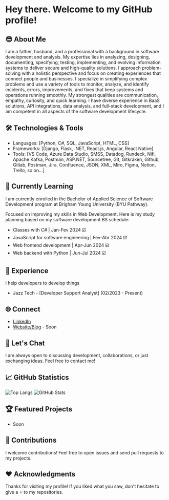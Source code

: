 # Hey there. Welcome to my GitHub profile!

## 😎 About Me
I am a father, husband, and a professional with a background in software development and analysis. My expertise lies in analyzing, designing, documenting, specifying, testing, implementing, and evolving information systems to deliver secure and high-quality solutions. I approach problem-solving with a holistic perspective and focus on creating experiences that connect people and businesses. I specialize in simplifying complex problems and use a variety of tools to monitor, analyze, and identify incidents, errors, improvements, and fixes that keep systems and operations running smoothly. My strongest qualities are communication, empathy, curiosity, and quick learning. I have diverse experience in BaaS solutions, API integrations, data analysis, and full-stack development, and I am competent in all aspects of the software development lifecycle.

## 🛠️ Technologies & Tools
- Languages: [Python, C#, SQL, JavaScript, HTML, CSS]
- Frameworks: [Django, Flask, .NET, React.js, Angular, React Native]
- Tools: [VS Code, Azure Data Studio, SMSS, Datadog, Rundeck, Nifi, Apache Kafka, Postman, ASP.NET, Sourcetree, Git, Gitkraken, Github, Gitlab, Postman, Jira, Confluence, JSON, XML, Miro, Figma, Notion, Trello, so on...]

## 🌱 Currently Learning
I am currently enrolled in the Bachelor of Applied Science of Software Development program at Brigham Young University (BYU Pathway).

Focused on improving my skills in Web Development. Here is my study planning based on my software development BS schedule:

- Classes with C# | Jan-Fev 2024 ☑️
- JavaScript for software engineering | Fev-Abr 2024 ☑️
- Web frontend development | Apr-Jun 2024 ☑️
- Web backend with Python | Jun-Jul 2024 ☑️

## 💼 Experience
I help developers to develop things

- Jazz Tech - [Developer Support Analyst] (02/2023 - Present)

## 🌐 Connect
- [LinkedIn](https://www.linkedin.com/in/severoleonardo/)
- [Website/Blog](your-website) - Soon

## 💬 Let's Chat
I am always open to discussing development, collaborations, or just exchanging ideas. Feel free to contact me!

## 📈 GitHub Statistics
![Top Langs](https://github-readme-stats.vercel.app/api/top-langs/?username=severoleonardo&hide_progress=false&layout=compact&theme=radical)
![GitHub Stats](https://github-readme-stats.vercel.app/api?username=severoleonardo&show_icons=true&theme=radical)

## 🏆 Featured Projects
- Soon

## 🤝 Contributions
I welcome contributions! Feel free to open issues and send pull requests to my projects.

## ❤️ Acknowledgments
Thanks for visiting my profile! If you liked what you saw, don't hesitate to give a ⭐️ to my repositories.
